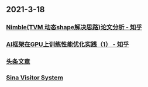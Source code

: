 
## 2021-3-18

### [Nimble(TVM 动态shape解决思路)论文分析 - 知乎](https://zhuanlan.zhihu.com/p/354995641)

### [AI框架在GPU上训练性能优化实践（1） - 知乎](https://zhuanlan.zhihu.com/p/356995654)

### [头条文章](https://weibo.com/ttarticle/x/m/show/id/2309404616012082315457?_wb_client_=1)

### [Sina Visitor System](https://passport.weibo.com/visitor/visitor?_rand=1616044525.5001&a=enter&domain=.weibo.com&entry=miniblog&ua=php-sso_sdk_client-0.6.36&url=https%3A%2F%2Fweibo.com%2F1715118170%2FK6Fju11dm)